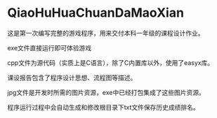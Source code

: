 # QiaoHuHuaChuanDaMaoXian
这是第一次编写完整的游戏程序，用来交付本科一年级的课程设计作业。

exe文件直接运行即可体验游戏

cpp文件为源代码（实质上是C语言），除了C内置库以外，使用了easyx库。

课设报告包含了程序设计思想、流程图等描述。

jpg文件是开发时所需的图片资源，exe中已经打包集成了这些图片资源。

程序运行过程中会自动生成和修改根目录下txt文件保存历史成绩排名。
